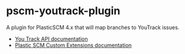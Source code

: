 pscm-youtrack-plugin
====================

A plugin for PlasticSCM 4.x that will map branches to YouTrack issues.

* [You Track API documentation](https://confluence.jetbrains.com/display/YTD4/YouTrack+REST+API+Reference)
* [Plastic SCM Custom Extensions documentation](https://www.plasticscm.com/documentation/extensions/plastic-scm-version-control-task-and-issue-tracking-guide.shtml#WritingPlasticSCMcustomextensions)

